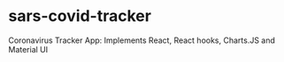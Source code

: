 # sars-covid-tracker
Coronavirus Tracker App: Implements React, React hooks, Charts.JS and Material UI
